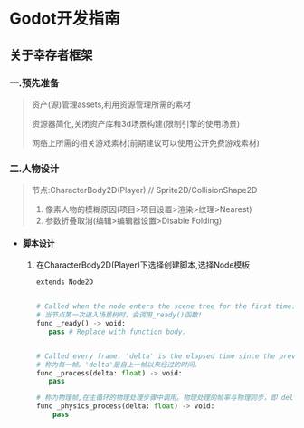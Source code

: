 # Godot开发指南

## 关于幸存者框架

### 一.预先准备

> 资产(源)管理assets,利用资源管理所需的素材
>
> 资源器简化,关闭资产库和3d场景构建(限制引擎的使用场景)
>
> 网络上所需的相关游戏素材(前期建议可以使用公开免费游戏素材)

### 二.人物设计

> 节点:CharacterBody2D(Player) // Sprite2D/CollisionShape2D
>
> 1. 像素人物的模糊原因(项目>项目设置>渲染>纹理>Nearest)
> 2. 参数折叠取消(编辑>编辑器设置>Disable Folding)

- #### 脚本设计

  1. 在CharacterBody2D(Player)下选择创建脚本,选择Node模板

     ```python
     extends Node2D
     
     
     # Called when the node enters the scene tree for the first time.
     # 当节点第一次进入场景树时，会调用_ready()函数!
     func _ready() -> void:
     	pass # Replace with function body.
     
     
     # Called every frame. 'delta' is the elapsed time since the previous frame.
     # 称为每一帧。'delta'是自上一帧以来经过的时间。
     func _process(delta: float) -> void:
     	pass
     
     # 称为物理帧,在主循环的物理处理步骤中调用。物理处理的帧率与物理同步，即 delta 参数通常不变（例外见下文）。delta 的单位为秒。启用物理处理后才会调用该方法
     func _physics_process(delta: float) -> void:
         pass
     ```

     